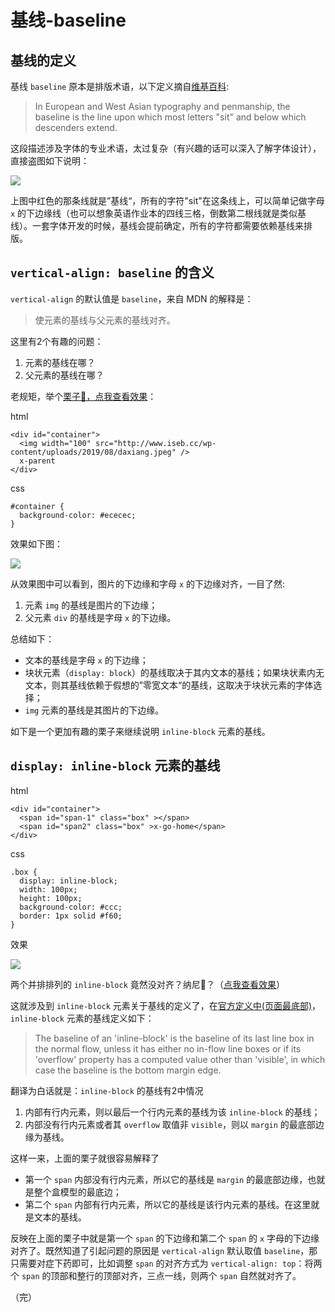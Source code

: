 # 基线-baseline

## 基线的定义

基线 `baseline` 原本是排版术语，以下定义摘自[维基百科](https://en.wikipedia.org/wiki/Baseline_(typography)):

> In European and West Asian typography and penmanship, the baseline is the line upon which most letters "sit" and below which descenders extend.

这段描述涉及字体的专业术语，太过复杂（有兴趣的话可以深入了解字体设计），直接盗图如下说明：

![](http://www.iseb.cc/wp-content/uploads/2019/08/x-height.png)

上图中红色的那条线就是”基线“，所有的字符"sit"在这条线上，可以简单记做字母 `x` 的下边缘线（也可以想象英语作业本的四线三格，倒数第二根线就是类似基线）。一套字体开发的时候，基线会提前确定，所有的字符都需要依赖基线来排版。

## `vertical-align: baseline` 的含义

`vertical-align` 的默认值是 `baseline`，来自 MDN 的解释是：

> 使元素的基线与父元素的基线对齐。

这里有2个有趣的问题：

1. 元素的基线在哪？
2. 父元素的基线在哪？

老规矩，举个[栗子🌰，点我查看效果](https://codepen.io/ISeeIt/pen/LwLzOa)：

html

```
<div id="container">
  <img width="100" src="http://www.iseb.cc/wp-content/uploads/2019/08/daxiang.jpeg" />
  x-parent
</div>
```

css

```
#container {
  background-color: #ececec;
}
```

效果如下图：

![](http://www.iseb.cc/wp-content/uploads/2019/08/20190806171017.jpg)

从效果图中可以看到，图片的下边缘和字母 `x` 的下边缘对齐，一目了然:
1. 元素 `img` 的基线是图片的下边缘；
2. 父元素 `div` 的基线是字母 `x` 的下边缘。

总结如下：

* 文本的基线是字母 `x` 的下边缘；
* 块状元素（`display: block`）的基线取决于其内文本的基线；如果块状素内无文本，则其基线依赖于假想的”零宽文本“的基线，这取决于块状元素的字体选择；
* `img` 元素的基线是其图片的下边缘。

如下是一个更加有趣的栗子来继续说明 `inline-block` 元素的基线。

## `display: inline-block` 元素的基线

html

```
<div id="container">
  <span id="span-1" class="box" ></span>
  <span id="span2" class="box" >x-go-home</span>
</div>
```

css

```
.box {
  display: inline-block;
  width: 100px;
  height: 100px;
  background-color: #ccc;
  border: 1px solid #f60;
}
```

效果

![](http://www.iseb.cc/wp-content/uploads/2019/07/inline-block-eg.png)

两个并排排列的 `inline-block` 竟然没对齐？纳尼👻？（[点我查看效果](https://codepen.io/ISeeIt/pen/XvRRLw?editors=1111)）

这就涉及到 `inline-block` 元素关于基线的定义了，在[官方定义中(页面最底部)](https://www.w3.org/Style/css2-updates/css2/visudet.html)，`inline-block` 元素的基线定义如下：

> The baseline of an 'inline-block' is the baseline of its last line box in the normal flow, unless it has either no in-flow line boxes or if its 'overflow' property has a computed value other than 'visible', in which case the baseline is the bottom margin edge.

翻译为白话就是：`inline-block` 的基线有2中情况

1. 内部有行内元素，则以最后一个行内元素的基线为该 `inline-block` 的基线；
2. 内部没有行内元素或者其 `overflow` 取值非 `visible`，则以 `margin` 的最底部边缘为基线。

这样一来，上面的栗子就很容易解释了

* 第一个 `span` 内部没有行内元素，所以它的基线是 `margin` 的最底部边缘，也就是整个盒模型的最底边；
* 第二个 `span` 内部有行内元素，所以它的基线是该行内元素的基线。在这里就是文本的基线。
  
反映在上面的栗子中就是第一个 `span` 的下边缘和第二个 `span` 的 `x` 字母的下边缘对齐了。既然知道了引起问题的原因是 `vertical-align` 默认取值 `baseline`，那只需要对症下药即可，比如调整 `span` 的对齐方式为 `vertical-align: top`：将两个 `span` 的顶部和整行的顶部对齐，三点一线，则两个 `span` 自然就对齐了。

（完）
